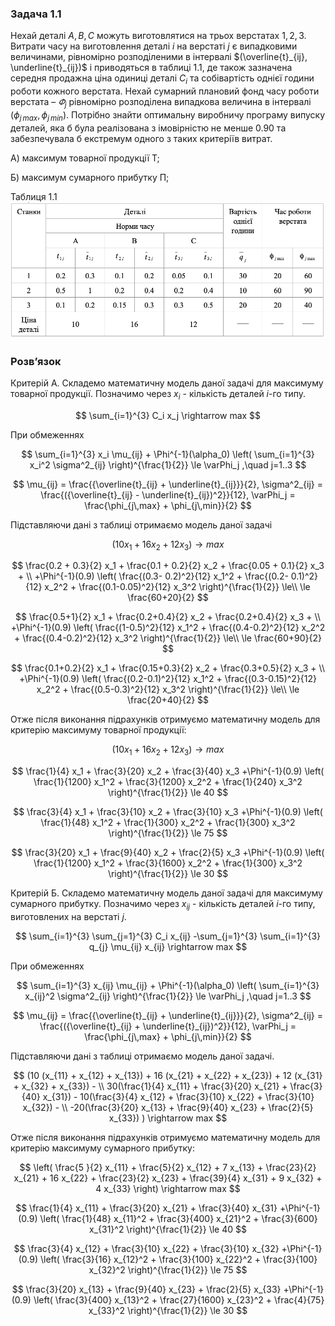 ### Задача 1.1

Нехай деталі $A, B, C$ можуть виготовлятися на трьох верстатах $1, 2, 3$. Витрати часу на виготовлення деталі $i$ на верстаті $j$ є випадковими величинами, рівномірно розподіленими в інтервалі $(\overline{t}_{ij}, \underline{t}_{ij})$ і приводяться в таблиці 1.1, де також зазначена середня продажна ціна одиниці деталі $C_i$ та собівартість однієї години роботи кожного верстата. Нехай сумарний плановий фонд часу роботи верстата – $\varPhi_j$ рівномірно розподілена випадкова величина в інтервалі $(\phi_{j\,max}, \phi_{j\,min})$.
Потрібно знайти оптимальну виробничу програму випуску деталей, яка б була реалізована з імовірністю не менше 0.90 та забезпечувала б екстремум одного з таких критеріїв витрат.

А) максимум товарної продукції Т;

Б) максимум сумарного прибутку П;

Таблиця 1.1
![screenshot4](./img.png)

### Розв’язок

Критерій А.
Складемо математичну модель даної задачі для максимуму товарної продукції.
Позначимо через $x_i$ - кількість деталей $i$-го типу.

$$  \sum_{i=1}^{3} C_i x_j  \rightarrow max $$
 
При обмеженнях

$$  \sum_{i=1}^{3} x_i \mu_{ij} + \Phi^{-1}(\alpha_0) \left( \sum_{i=1}^{3} x_i^2 \sigma^2_{ij} \right)^{\frac{1}{2}} \le \varPhi_j ,\quad j=1..3
$$

$$  \mu_{ij} = \frac{{\overline{t}_{ij} + \underline{t}_{ij}}}{2},
\sigma^2_{ij} = \frac{({\overline{t}_{ij} - \underline{t}_{ij})^2}}{12},
\varPhi_j = \frac{\phi_{j\,max} + \phi_{j\,min}}{2}
$$

Підставляючи дані з таблиці отримаємо модель даної задачі

$$  (10 x_1 + 16 x_2 + 12 x_3) \rightarrow max $$

$$  \frac{0.2 + 0.3}{2} x_1 + \frac{0.1 + 0.2}{2} x_2 + \frac{0.05 + 0.1}{2} x_3 + \\
+\Phi^{-1}(0.9) \left( 
\frac{(0.3- 0.2)^2}{12} x_1^2 + \frac{(0.2- 0.1)^2}{12} x_2^2 + \frac{(0.1-0.05)^2}{12} x_3^2 \right)^{\frac{1}{2}} \le\\
\le \frac{60+20}{2}
$$

$$  \frac{0.5+1}{2} x_1 + \frac{0.2+0.4}{2} x_2 + \frac{0.2+0.4}{2} x_3 + \\
+\Phi^{-1}(0.9) \left( 
\frac{(1-0.5)^2}{12} x_1^2 + \frac{(0.4-0.2)^2}{12} x_2^2 + \frac{(0.4-0.2)^2}{12} x_3^2 \right)^{\frac{1}{2}}  \le\\
\le \frac{60+90}{2}
$$


$$  \frac{0.1+0.2}{2} x_1 + \frac{0.15+0.3}{2} x_2 + \frac{0.3+0.5}{2} x_3 + \\
+\Phi^{-1}(0.9) \left( 
\frac{(0.2-0.1)^2}{12} x_1^2 + \frac{(0.3-0.15)^2}{12} x_2^2 + \frac{(0.5-0.3)^2}{12} x_3^2 \right)^{\frac{1}{2}} \le\\
\le \frac{20+40}{2}
$$

Отже після виконання підрахунків отримуємо математичну модель для критерію максимуму товарної продукції:

$$ (10 x_1 + 16 x_2 + 12 x_3) \rightarrow max  $$

$$  \frac{1}{4} x_1 + \frac{3}{20} x_2 + \frac{3}{40} x_3 
+\Phi^{-1}(0.9) \left( 
\frac{1}{1200} x_1^2 + \frac{3}{1200} x_2^2 + \frac{1}{240} x_3^2 \right)^{\frac{1}{2}}
\le 40
$$

$$  \frac{3}{4} x_1 + \frac{3}{10} x_2 + \frac{3}{10} x_3
+\Phi^{-1}(0.9) \left( 
\frac{1}{48} x_1^2 + \frac{1}{300} x_2^2 + \frac{1}{300} x_3^2 \right)^{\frac{1}{2}}
\le 75
$$


$$  \frac{3}{20} x_1 + \frac{9}{40} x_2 + \frac{2}{5} x_3
+\Phi^{-1}(0.9) \left( 
\frac{1}{1200} x_1^2 + \frac{3}{1600} x_2^2 + \frac{1}{300} x_3^2 \right)^{\frac{1}{2}}
\le 30
$$


Критерій Б.
Складемо математичну модель даної задачі для максимуму сумарного прибутку.
Позначимо через $x_{ij}$ - кількість деталей $i$-го типу, виготовлених на верстаті $j$.

$$ \sum_{i=1}^{3} \sum_{j=1}^{3} C_i x_{ij}
-\sum_{j=1}^{3} \sum_{i=1}^{3} q_{j} \mu_{ij} x_{ij}
 \rightarrow max $$

При обмеженнях

$$  \sum_{i=1}^{3} x_{ij} \mu_{ij} + \Phi^{-1}(\alpha_0) \left( \sum_{i=1}^{3} x_{ij}^2 \sigma^2_{ij} \right)^{\frac{1}{2}} \le \varPhi_j ,\quad j=1..3
$$

$$  \mu_{ij} = \frac{{\overline{t}_{ij} + \underline{t}_{ij}}}{2},
\sigma^2_{ij} = \frac{({\overline{t}_{ij} + \underline{t}_{ij})^2}}{12},
\varPhi_j = \frac{\phi_{j\,max} + \phi_{j\,min}}{2}
$$

Підставляючи дані з таблиці отримаємо модель даної задачі.

$$  (10 (x_{11} + x_{12} + x_{13}) + 16 (x_{21} + x_{22} + x_{23}) + 12 (x_{31} + x_{32} + x_{33}) - \\
30(\frac{1}{4} x_{11} + \frac{3}{20} x_{21} + \frac{3}{40} x_{31}) - 
10(\frac{3}{4} x_{12} + \frac{3}{10} x_{22} + \frac{3}{10} x_{32}) - \\
-20(\frac{3}{20} x_{13} + \frac{9}{40} x_{23} + \frac{2}{5} x_{33})
) \rightarrow max $$

Отже після виконання підрахунків отримуємо математичну модель для критерію максимуму сумарного прибутку:


$$ \left(
\frac{5 }{2} x_{11} + \frac{5}{2} x_{12} +          7 x_{13} +
\frac{23}{2} x_{21} +          16 x_{22} + \frac{23}{2} x_{23} +
\frac{39}{4} x_{31} +           9 x_{32} +            4 x_{33}
\right) \rightarrow max $$

$$  \frac{1}{4} x_{11} + \frac{3}{20} x_{21} + \frac{3}{40} x_{31} 
+\Phi^{-1}(0.9) \left( 
\frac{1}{48} x_{11}^2 + \frac{3}{400} x_{21}^2 + \frac{3}{600} x_{31}^2 \right)^{\frac{1}{2}}
\le 40
$$

$$  \frac{3}{4} x_{12} + \frac{3}{10} x_{22} + \frac{3}{10} x_{32}
+\Phi^{-1}(0.9) \left( 
\frac{3}{16} x_{12}^2 + \frac{3}{100} x_{22}^2 + \frac{3}{100} x_{32}^2 \right)^{\frac{1}{2}}
\le 75
$$


$$  \frac{3}{20} x_{13} + \frac{9}{40} x_{23} + \frac{2}{5} x_{33}
+\Phi^{-1}(0.9) \left( 
\frac{3}{400} x_{13}^2 + \frac{27}{1600} x_{23}^2 + \frac{4}{75} x_{33}^2 \right)^{\frac{1}{2}}
\le 30
$$